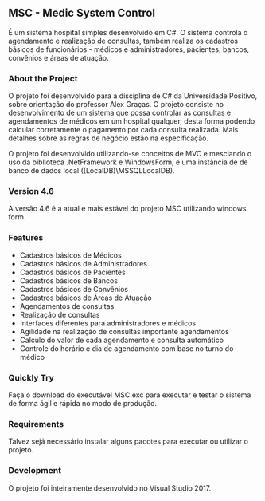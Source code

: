 ## MSC - Medic System Control
É um sistema hospital simples desenvolvido em C#. O sistema controla o agendamento e realização de consultas, também realiza os cadastros básicos de funcionários - médicos e administradores, pacientes, bancos, convênios e áreas de atuação.

### About the Project
O projeto foi desenvolvido para a disciplina de C# da Universidade Positivo, sobre orientação do professor Alex Graças. O projeto consiste no desenvolvimento de um sistema que possa controlar as consultas e agendamentos de médicos em um hospital qualquer, desta forma podendo calcular corretamente o pagamento por cada consulta realizada. Mais detalhes sobre as regras de negócio estão na especificação.

O projeto foi desenvolvido utilizando-se conceitos de MVC e mesclando o uso da biblioteca .NetFramework e WindowsForm, e uma instância de de banco de dados local ((LocalDB)\MSSQLLocalDB).

### Version 4.6
A versão 4.6 é a atual e mais estável do projeto MSC utilizando windows form.

### Features
* Cadastros básicos de Médicos
* Cadastros básicos de Administradores
* Cadastros básicos de Pacientes
* Cadastros básicos de Bancos
* Cadastros básicos de Convênios
* Cadastros básicos de Áreas de Atuação
* Agendamentos de consultas
* Realização de consultas
* Interfaces diferentes para administradores e médicos
* Agilidade na realização de consultas importante agendamentos
* Calculo do valor de cada agendamento e consulta automático
* Controle do horário e dia de agendamento com base no turno do médico

### Quickly Try
Faça o download do executável MSC.exc para executar e testar o sistema de forma ágil e rápida no modo de produção.

### Requirements 
Talvez sejá necessário instalar alguns pacotes para executar ou utilizar o projeto.

### Development
O projeto foi inteiramente desenvolvido no Visual Studio 2017.

